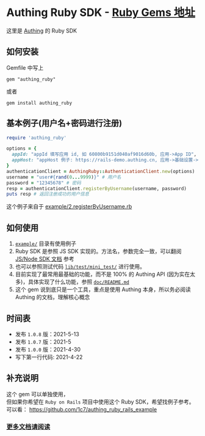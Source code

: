 # Authing Ruby SDK - [Ruby Gems 地址](https://rubygems.org/gems/authing_ruby)
这里是 [Authing](https://www.authing.cn/) 的 Ruby SDK  

## 如何安装
Gemfile 中写上
```
gem "authing_ruby"
```

或者
```
gem install authing_ruby
```

## 基本例子(用户名+密码进行注册)
```ruby
require 'authing_ruby'

options = {
  appId: "appId 填写应用 id, 如 60800b9151d040af9016d60b, 应用->App ID",
  appHost: "appHost 例子: https://rails-demo.authing.cn, 应用->基础设置->认证地址",
}
authenticationClient = AuthingRuby::AuthenticationClient.new(options)
username = "user#{rand(0...9999)}" # 用户名
password = "12345678" # 密码
resp = authenticationClient.registerByUsername(username, password)
puts resp # 返回注册成功的用户信息
```
这个例子来自于 [example/2.registerByUsername.rb](./example/2.registerByUsername.rb)

## 如何使用
1. [`example/`](example/) 目录有使用例子
1. Ruby SDK 是参照 JS SDK 实现的。方法名，参数完全一致，可以翻阅 [JS/Node SDK 文档](https://docs.authing.cn/v2/reference/sdk-for-node/) 参考
1. 也可以参照测试代码 [`lib/test/mini_test/`](./lib/test/mini_test) 进行使用。
1. 目前实现了最常用最基础的功能，而不是 100% 的 Authing API (因为实在太多)，具体实现了什么功能，参照 [`doc/README.md`](./doc/README.md)
1. 这个 gem 说到底只是一个工具，重点是使用 Authing 本身，所以务必阅读 Authing 的文档，理解核心概念

## 时间表
* 发布 `1.0.8` 版：2021-5-13
* 发布 `1.0.7` 版：2021-5
* 发布 `1.0.0` 版：2021-4-30
* 写下第一行代码: 2021-4-22

## 补充说明
这个 gem 可以单独使用，    
但如果你希望在 `Ruby on Rails` 项目中使用这个 Ruby SDK，希望找例子参考。  
可以看： https://github.com/1c7/authing_ruby_rails_example

### [更多文档请阅读](doc/)
